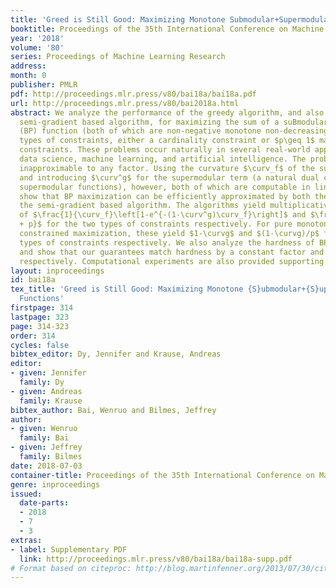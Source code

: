 ```yaml
---
title: 'Greed is Still Good: Maximizing Monotone Submodular+Supermodular (BP) Functions'
booktitle: Proceedings of the 35th International Conference on Machine Learning
year: '2018'
volume: '80'
series: Proceedings of Machine Learning Research
address: 
month: 0
publisher: PMLR
pdf: http://proceedings.mlr.press/v80/bai18a/bai18a.pdf
url: http://proceedings.mlr.press/v80/bai2018a.html
abstract: We analyze the performance of the greedy algorithm, and also a discrete
  semi-gradient based algorithm, for maximizing the sum of a suBmodular and suPermodular
  (BP) function (both of which are non-negative monotone non-decreasing) under two
  types of constraints, either a cardinality constraint or $p\geq 1$ matroid independence
  constraints. These problems occur naturally in several real-world applications in
  data science, machine learning, and artificial intelligence. The problems are ordinarily
  inapproximable to any factor. Using the curvature $\curv_f$ of the submodular term,
  and introducing $\curv^g$ for the supermodular term (a natural dual curvature for
  supermodular functions), however, both of which are computable in linear time, we
  show that BP maximization can be efficiently approximated by both the greedy and
  the semi-gradient based algorithm. The algorithms yield multiplicative guarantees
  of $\frac{1}{\curv_f}\left[1-e^{-(1-\curv^g)\curv_f}\right]$ and $\frac{1-\curv^g}{(1-\curv^g)\curv_f
  + p}$ for the two types of constraints respectively. For pure monotone supermodular
  constrained maximization, these yield $1-\curvg$ and $(1-\curvg)/p$ for the two
  types of constraints respectively. We also analyze the hardness of BP maximization
  and show that our guarantees match hardness by a constant factor and by $O(\ln(p))$
  respectively. Computational experiments are also provided supporting our analysis.
layout: inproceedings
id: bai18a
tex_title: 'Greed is Still Good: Maximizing Monotone {S}ubmodular+{S}upermodular ({BP})
  Functions'
firstpage: 314
lastpage: 323
page: 314-323
order: 314
cycles: false
bibtex_editor: Dy, Jennifer and Krause, Andreas
editor:
- given: Jennifer
  family: Dy
- given: Andreas
  family: Krause
bibtex_author: Bai, Wenruo and Bilmes, Jeffrey
author:
- given: Wenruo
  family: Bai
- given: Jeffrey
  family: Bilmes
date: 2018-07-03
container-title: Proceedings of the 35th International Conference on Machine Learning
genre: inproceedings
issued:
  date-parts:
  - 2018
  - 7
  - 3
extras:
- label: Supplementary PDF
  link: http://proceedings.mlr.press/v80/bai18a/bai18a-supp.pdf
# Format based on citeproc: http://blog.martinfenner.org/2013/07/30/citeproc-yaml-for-bibliographies/
---
```

